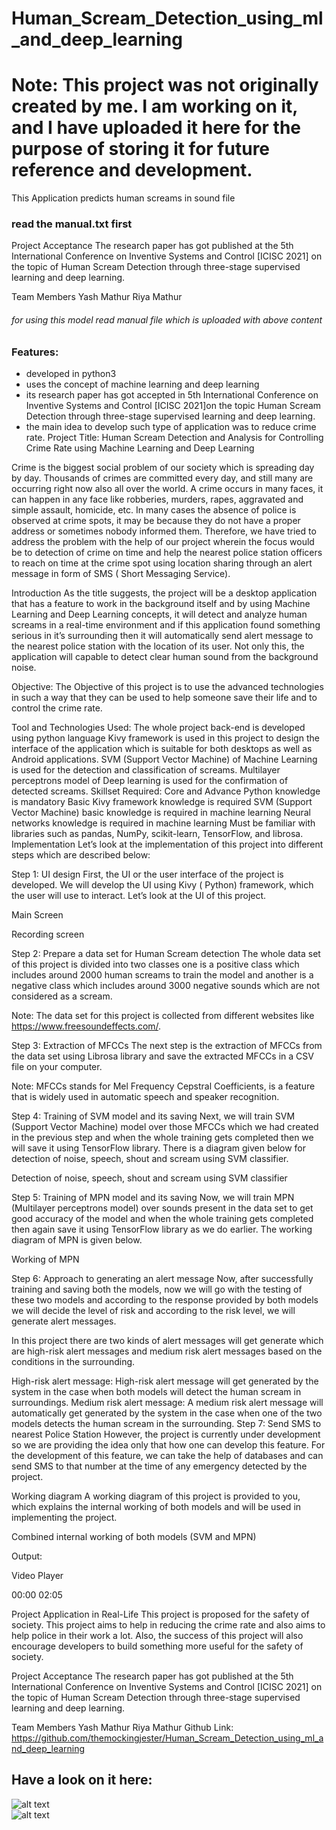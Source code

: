 
# Human_Scream_Detection_using_ml_and_deep_learning

# Note: This project was not originally created by me. I am working on it, and I have uploaded it here for the purpose of storing it for future reference and development.

This Application predicts human screams in sound file
### read the manual.txt first
Project Acceptance
The research paper has got published at the 5th International Conference on Inventive Systems and Control [ICISC 2021] on the topic of Human Scream Detection through three-stage supervised learning and deep learning.

Team Members
Yash Mathur
Riya Mathur
###### for using this model read manual file which is uploaded with above content

### Features:
* developed in python3
* uses the concept of machine learning and deep learning
* its research paper has got accepted in 5th International Conference on Inventive Systems and Control [ICISC 2021]on the topic Human Scream Detection through three-stage supervised learning and deep learning.
* the main idea to develop such type of application was to reduce crime rate.
Project Title: Human Scream Detection and Analysis for Controlling Crime Rate using Machine Learning and Deep Learning

Crime is the biggest social problem of our society which is spreading day by day. Thousands of crimes are committed every day, and still many are occurring right now also all over the world. A crime occurs in many faces, it can happen in any face like robberies, murders, rapes, aggravated and simple assault, homicide, etc. In many cases the absence of police is observed at crime spots, it may be because they do not have a proper address or sometimes nobody informed them. Therefore, we have tried to address the problem with the help of our project wherein the focus would be to detection of crime on time and help the nearest police station officers to reach on time at the crime spot using location sharing through an alert message in form of SMS ( Short Messaging Service). 

Introduction 
As the title suggests, the project will be a desktop application that has a feature to work in the background itself and by using Machine Learning and Deep Learning concepts, it will detect and analyze human screams in a real-time environment and if this application found something serious in it’s surrounding then it will automatically send alert message to the nearest police station with the location of its user. Not only this, the application will capable to detect clear human sound from the background noise.

Objective: The Objective of this project is to use the advanced technologies in such a way that they can be used to help someone save their life and to control the crime rate.


Tool and Technologies Used:
The whole project back-end is developed using python language
Kivy framework is used in this project to design the interface of the application which is suitable for both desktops as well as Android applications.
SVM (Support Vector Machine) of Machine Learning is used for the detection and classification of screams.
Multilayer perceptrons model of Deep learning is used for the confirmation of detected screams.
Skillset Required:
Core and Advance Python knowledge is mandatory
Basic Kivy framework knowledge is required
SVM (Support Vector Machine) basic knowledge is required in machine learning
Neural networks knowledge is required in machine learning
Must be familiar with libraries such as pandas, NumPy, scikit-learn, TensorFlow, and librosa.
Implementation
Let’s look at the implementation of this project into different steps which are described below:

Step 1: UI design
First, the UI or the user interface of the project is developed. We will develop the UI using Kivy ( Python) framework, which the user will use to interact. Let’s look at the UI of this project.


Main Screen


Recording screen

Step 2: Prepare a data set for Human Scream detection 
The whole data set of this project is divided into two classes one is a positive class which includes around 2000 human screams to train the model and another is a negative class which includes around 3000 negative sounds which are not considered as a scream.

Note: The data set for this project is collected from different websites like https://www.freesoundeffects.com/.

Step 3: Extraction of MFCCs 
The next step is the extraction of MFCCs from the data set using Librosa library and save the extracted MFCCs in a CSV file on your computer. 

Note: MFCCs stands for Mel Frequency Cepstral Coefficients, is a feature that is widely used in automatic speech and speaker recognition.

Step 4: Training of SVM model and its saving
Next, we will train SVM (Support Vector Machine) model over those MFCCs which we had created in the previous step and when the whole training gets completed then we will save it using TensorFlow library. There is a diagram given below for detection of noise, speech, shout and scream using SVM classifier.


Detection of noise, speech, shout and scream using SVM classifier

Step 5: Training of MPN model and its saving
Now, we will train MPN (Multilayer perceptrons model) over sounds present in the data set to get good accuracy of the model and when the whole training gets completed then again save it using TensorFlow library as we do earlier. The working diagram of MPN is given below.


Working of MPN 

Step 6: Approach to generating an alert message
Now, after successfully training and saving both the models, now we will go with the testing of these two models and according to the response provided by both models we will decide the level of risk and according to the risk level, we will generate alert messages.

In this project there are two kinds of alert messages will get generate which are high-risk alert messages and medium risk alert messages based on the conditions in the surrounding.

High-risk alert message: High-risk alert message will get generated by the system in the case when both models will detect the human scream in surroundings.
Medium risk alert message: A medium risk alert message will automatically get generated by the system in the case when one of the two models detects the human scream in the surrounding.
Step 7: Send SMS to nearest Police Station
However, the project is currently under development so we are providing the idea only that how one can develop this feature. For the development of this feature, we can take the help of databases and can send SMS to that number at the time of any emergency detected by the project.

Working diagram
A working diagram of this project is provided to you, which explains the internal working of both models and will be used in implementing the project.


Combined internal working of both models  (SVM and MPN)

Output:


Video Player

00:00
02:05


Project Application in Real-Life
This project is proposed for the safety of society. This project aims to help in reducing the crime rate and also aims to help police in their work a lot. Also, the success of this project will also encourage developers to build something more useful for the safety of society.

Project Acceptance
The research paper has got published at the 5th International Conference on Inventive Systems and Control [ICISC 2021] on the topic of Human Scream Detection through three-stage supervised learning and deep learning.

Team Members
Yash Mathur
Riya Mathur
Github Link: https://github.com/themockingjester/Human_Scream_Detection_using_ml_and_deep_learning

## Have a look on it here:
 
![alt text](https://github.com/themockingjester/Human_Scream_Detection_using_ml_and_deep_learning/blob/main/gifs%20for%20github/demo1.gif)<br>
![alt text](https://github.com/themockingjester/Human_Scream_Detection_using_ml_and_deep_learning/blob/main/gifs%20for%20github/demo2.gif)



